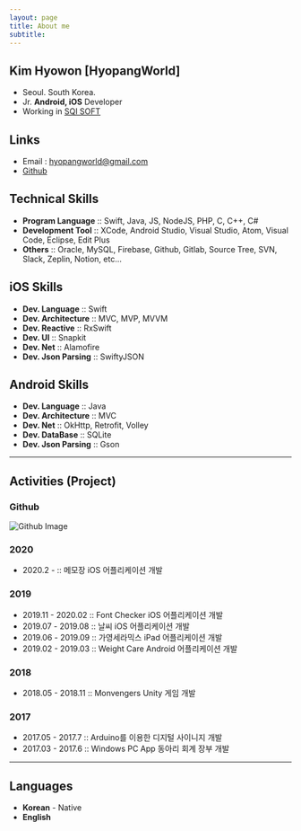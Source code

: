 ```yaml
---
layout: page
title: About me
subtitle: 
---
```


## Kim Hyowon [HyopangWorld]
- Seoul. South Korea.
- Jr. **Android, iOS** Developer
- Working in [SQI SOFT](http://www.sqisoft.com)

## Links
- Email : hyopangworld@gmail.com
- [Github](https://github.com/HyopangWorld)

## Technical Skills
- **Program Language** :: Swift, Java, JS, NodeJS, PHP, C, C++, C#
- **Development Tool** :: XCode, Android Studio, Visual Studio, Atom, Visual Code, Eclipse, Edit Plus
- **Others** :: Oracle, MySQL, Firebase, Github, Gitlab, Source Tree, SVN, Slack, Zeplin, Notion, etc...

## iOS Skills  

- **Dev. Language** :: Swift
- **Dev. Architecture** :: MVC, MVP, MVVM
- **Dev. Reactive** :: RxSwift
- **Dev. UI** :: Snapkit
- **Dev. Net** :: Alamofire
- **Dev. Json Parsing** :: SwiftyJSON

## Android Skills  

- **Dev. Language** :: Java  
- **Dev. Architecture** :: MVC  
- **Dev. Net** :: OkHttp, Retrofit, Volley 
- **Dev. DataBase** :: SQLite 
- **Dev. Json Parsing** :: Gson  

-------

## Activities (Project)
### Github
![Github Image](https://ghchart.rshah.org/HyopangWorld)
### 2020
- 2020.2 - :: 메모장 iOS 어플리케이션 개발

### 2019
- 2019.11 - 2020.02 :: Font Checker iOS 어플리케이션 개발
- 2019.07 - 2019.08 :: 날씨 iOS 어플리케이션 개발
- 2019.06 - 2019.09 :: 가영세라믹스 iPad 어플리케이션 개발
- 2019.02 - 2019.03 :: Weight Care Android 어플리케이션 개발

### 2018
- 2018.05 - 2018.11 :: Monvengers Unity 게임 개발

### 2017
- 2017.05 - 2017.7 :: Arduino를 이용한 디지털 사이니지 개발
- 2017.03 - 2017.6 :: Windows PC App 동아리 회계 장부 개발

-------

## Languages
- **Korean** - Native
- **English**
